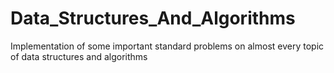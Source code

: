 # Data_Structures_And_Algorithms
Implementation of some important standard problems on almost every topic of data structures and algorithms
